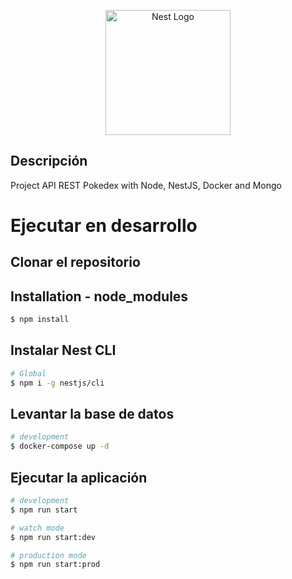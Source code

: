 <p align="center">
  <a href="http://nestjs.com/" target="blank"><img src="https://nestjs.com/img/logo-small.svg" width="200" alt="Nest Logo" /></a>
</p>

## Descripción
Project API REST Pokedex with Node, NestJS, Docker and Mongo

# Ejecutar en desarrollo

## Clonar el repositorio

## Installation - node_modules

```bash
$ npm install
```

## Instalar Nest CLI 

```bash
# Global
$ npm i -g nestjs/cli

```

## Levantar la base de datos

```bash
# development
$ docker-compose up -d
```

## Ejecutar la aplicación

```bash
# development
$ npm run start

# watch mode
$ npm run start:dev

# production mode
$ npm run start:prod
```

